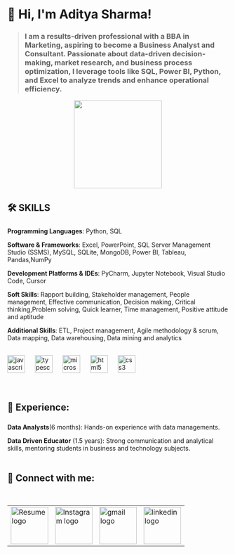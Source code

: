 # 👋 Hi, I'm Aditya Sharma!

>**<h3>I am a results-driven professional with a BBA in Marketing, aspiring to become a Business Analyst and Consultant. Passionate about data-driven decision-making, market research, and business process optimization, I leverage tools like SQL, Power BI, Python, and Excel to analyze trends and enhance operational efficiency.</h3>**
<p align="center">
<img height="200" src="https://cdn.dribbble.com/users/8619169/screenshots/16116886/media/a63d64bcccad878cb9dfdb9a9f6b6416.gif"  />
</p>

###

## 🛠️ SKILLS  

<p style="font-size: 24px;">
  
**Programming Languages**: Python, SQL 

**Software & Frameworks**: Excel, PowerPoint, SQL Server Management Studio (SSMS), MySQL, SQLite, MongoDB, Power BI, Tableau, Pandas,NumPy 

**Development Platforms & IDEs**:  PyCharm, Jupyter Notebook, Visual Studio Code, Cursor 

**Soft Skills**: Rapport building, Stakeholder management, People management, Effective communication, Decision making, Critical thinking,Problem solving, Quick learner, Time management, Positive attitude and aptitude 

**Additional Skills**: ETL, Project management, Agile methodology & scrum, Data mapping, Data warehousing, Data mining and analytics 
<br><br>
</p>

<div align="left">
  <img src="https://upload.wikimedia.org/wikipedia/commons/8/87/Sql_data_base_with_logo.png" height="40" alt="javascript logo"  />
  <img width="15" />
  <img src="https://upload.wikimedia.org/wikipedia/commons/c/c3/Python-logo-notext.svg" height="40" alt="typescript logo"  />
  <img width="15" />
  <img src="https://github.com/user-attachments/assets/3ee30f93-8f31-4056-865b-506725bcc546" height="40" alt="microsoft_office_excel"  />
  <img width="15" />
  <img src="https://th.bing.com/th?id=OSK.a7177a97eea720a74a2020d18260a6a0&w=46&h=46&c=11&rs=1&qlt=80&o=6&dpr=1.3&pid=SANGAM" height="40" alt="html5 logo"  />
  <img width="15" />
  <img src="https://upload.wikimedia.org/wikipedia/commons/4/4b/Tableau_Logo.png" height="40" alt="css3 logo"  />
  <img width="15" />
 
</div>
<br><br>


## 💼 Experience:
<p style="font-size: 24px;">
  
**Data Analysts**(6 months): Hands-on experience with data managements.

**Data Driven Educator** (1.5 years): Strong communication and analytical skills, mentoring students in business and technology subjects.
<br><br>

</p>
  
###

## 🔗 Connect with me:

<div align = "Center">
  <table>
  <tr>
 <td><a href="https://github.com/Admin0149/Admin0149/blob/main/My%20Resume.pdf" target="_blank">
   <img src="https://github.com/user-attachments/assets/bcd18df5-bed3-41a9-b0ba-e6bc9ac456c3" height="85" alt="Resume logo"  />
</a></td>&nbsp;&nbsp;

 <td><a href="https://www.instagram.com/theadmin2621/" target="_blank">
   <img src="https://github.com/user-attachments/assets/c2e68357-ea95-4f2f-aab5-873148e64216" height="85" alt="Instagram logo" />
</a></td>&nbsp;&nbsp;


   <td><a href="mailto:adityami149@gmail.com" target="_blank">
   <img src="https://github.com/user-attachments/assets/0c8e2fdd-f95f-4801-b57a-bdfdef09a4c8" height="85" alt="gmail logo" />
</a></td>&nbsp;&nbsp;


 <td><a href="https://www.linkedin.com/in/aditya-sharma-429414278/" target="_blank">
   <img src="https://github.com/user-attachments/assets/9fd2f5d3-5103-4463-8289-266e480c705e" height="85" alt="linkedin logo"  />
</a></td>&nbsp;&nbsp;
 </tr>
</table>

</div>

